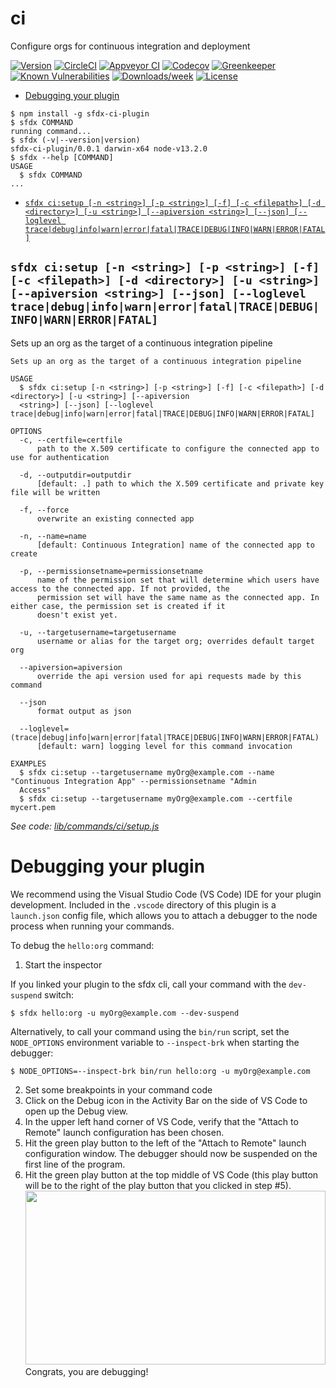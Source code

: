 ci
==

Configure orgs for continuous integration and deployment

[![Version](https://img.shields.io/npm/v/ci.svg)](https://npmjs.org/package/ci)
[![CircleCI](https://circleci.com/gh/fransflippo/sfdx-ci-plugin/tree/master.svg?style=shield)](https://circleci.com/gh/fransflippo/sfdx-ci-plugin/tree/master)
[![Appveyor CI](https://ci.appveyor.com/api/projects/status/github/fransflippo/sfdx-ci-plugin?branch=master&svg=true)](https://ci.appveyor.com/project/heroku/sfdx-ci-plugin/branch/master)
[![Codecov](https://codecov.io/gh/fransflippo/sfdx-ci-plugin/branch/master/graph/badge.svg)](https://codecov.io/gh/fransflippo/sfdx-ci-plugin)
[![Greenkeeper](https://badges.greenkeeper.io/fransflippo/sfdx-ci-plugin.svg)](https://greenkeeper.io/)
[![Known Vulnerabilities](https://snyk.io/test/github/fransflippo/sfdx-ci-plugin/badge.svg)](https://snyk.io/test/github/fransflippo/sfdx-ci-plugin)
[![Downloads/week](https://img.shields.io/npm/dw/ci.svg)](https://npmjs.org/package/ci)
[![License](https://img.shields.io/npm/l/ci.svg)](https://github.com/fransflippo/sfdx-ci-plugin/blob/master/package.json)

<!-- toc -->
* [Debugging your plugin](#debugging-your-plugin)
<!-- tocstop -->
<!-- install -->
<!-- usage -->
```sh-session
$ npm install -g sfdx-ci-plugin
$ sfdx COMMAND
running command...
$ sfdx (-v|--version|version)
sfdx-ci-plugin/0.0.1 darwin-x64 node-v13.2.0
$ sfdx --help [COMMAND]
USAGE
  $ sfdx COMMAND
...
```
<!-- usagestop -->
<!-- commands -->
* [`sfdx ci:setup [-n <string>] [-p <string>] [-f] [-c <filepath>] [-d <directory>] [-u <string>] [--apiversion <string>] [--json] [--loglevel trace|debug|info|warn|error|fatal|TRACE|DEBUG|INFO|WARN|ERROR|FATAL]`](#sfdx-cisetup--n-string--p-string--f--c-filepath--d-directory--u-string---apiversion-string---json---loglevel-tracedebuginfowarnerrorfataltracedebuginfowarnerrorfatal)

## `sfdx ci:setup [-n <string>] [-p <string>] [-f] [-c <filepath>] [-d <directory>] [-u <string>] [--apiversion <string>] [--json] [--loglevel trace|debug|info|warn|error|fatal|TRACE|DEBUG|INFO|WARN|ERROR|FATAL]`

Sets up an org as the target of a continuous integration pipeline

```
Sets up an org as the target of a continuous integration pipeline

USAGE
  $ sfdx ci:setup [-n <string>] [-p <string>] [-f] [-c <filepath>] [-d <directory>] [-u <string>] [--apiversion 
  <string>] [--json] [--loglevel trace|debug|info|warn|error|fatal|TRACE|DEBUG|INFO|WARN|ERROR|FATAL]

OPTIONS
  -c, --certfile=certfile
      path to the X.509 certificate to configure the connected app to use for authentication

  -d, --outputdir=outputdir
      [default: .] path to which the X.509 certificate and private key file will be written

  -f, --force
      overwrite an existing connected app

  -n, --name=name
      [default: Continuous Integration] name of the connected app to create

  -p, --permissionsetname=permissionsetname
      name of the permission set that will determine which users have access to the connected app. If not provided, the 
      permission set will have the same name as the connected app. In either case, the permission set is created if it 
      doesn't exist yet.

  -u, --targetusername=targetusername
      username or alias for the target org; overrides default target org

  --apiversion=apiversion
      override the api version used for api requests made by this command

  --json
      format output as json

  --loglevel=(trace|debug|info|warn|error|fatal|TRACE|DEBUG|INFO|WARN|ERROR|FATAL)
      [default: warn] logging level for this command invocation

EXAMPLES
  $ sfdx ci:setup --targetusername myOrg@example.com --name "Continuous Integration App" --permissionsetname "Admin 
  Access"
  $ sfdx ci:setup --targetusername myOrg@example.com --certfile mycert.pem
```

_See code: [lib/commands/ci/setup.js](https://github.com/fransflippo/sfdx-ci-plugin/blob/v0.0.1/lib/commands/ci/setup.js)_
<!-- commandsstop -->
<!-- debugging-your-plugin -->
# Debugging your plugin
We recommend using the Visual Studio Code (VS Code) IDE for your plugin development. Included in the `.vscode` directory of this plugin is a `launch.json` config file, which allows you to attach a debugger to the node process when running your commands.

To debug the `hello:org` command: 
1. Start the inspector
  
If you linked your plugin to the sfdx cli, call your command with the `dev-suspend` switch: 
```sh-session
$ sfdx hello:org -u myOrg@example.com --dev-suspend
```
  
Alternatively, to call your command using the `bin/run` script, set the `NODE_OPTIONS` environment variable to `--inspect-brk` when starting the debugger:
```sh-session
$ NODE_OPTIONS=--inspect-brk bin/run hello:org -u myOrg@example.com
```

2. Set some breakpoints in your command code
3. Click on the Debug icon in the Activity Bar on the side of VS Code to open up the Debug view.
4. In the upper left hand corner of VS Code, verify that the "Attach to Remote" launch configuration has been chosen.
5. Hit the green play button to the left of the "Attach to Remote" launch configuration window. The debugger should now be suspended on the first line of the program. 
6. Hit the green play button at the top middle of VS Code (this play button will be to the right of the play button that you clicked in step #5).
<br><img src=".images/vscodeScreenshot.png" width="480" height="278"><br>
Congrats, you are debugging!
